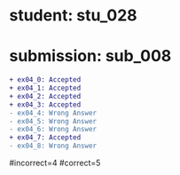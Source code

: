 # student: stu_028
# submission: sub_008

```diff
+ ex04_0: Accepted
+ ex04_1: Accepted
+ ex04_2: Accepted
+ ex04_3: Accepted
- ex04_4: Wrong Answer
- ex04_5: Wrong Answer
- ex04_6: Wrong Answer
+ ex04_7: Accepted
- ex04_8: Wrong Answer
```
#incorrect=4
#correct=5
